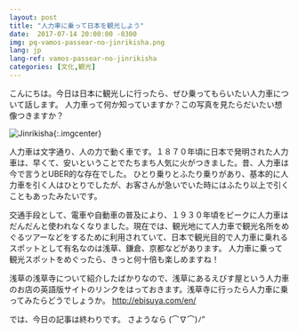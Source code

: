 ```yaml
---
layout: post
title: "人力車に乗って日本を観光しよう"
date:  2017-07-14 20:00:00 -0300
img: pq-vamos-passear-no-jinrikisha.png
lang: jp
lang-ref: vamos-passear-no-jinrikisha
categories: [文化,観光]
---
```


こんにちは。今日は日本に観光しに行ったら、ぜひ乗ってもらいたい人力車について話します。
人力車って何か知っていますか？この写真を見たらだいたい想像つきますか？

![Jinrikisha]({{site.baseurl}}/images/vamos-passear-no-jinrikisha.png){:.imgcenter}

人力車は文字通り、人の力で動く車です。１８７０年頃に日本で発明された人力車は、早くて、安いということでたちまち人気に火がつきました。昔、人力車は今で言うとUBER的な存在でした。
ひとり乗りとふたり乗りがあり、基本的に人力車を引く人はひとりでしたが、お客さんが急いでいた時にはふたり以上で引くこともあったみたいです。

交通手段として、電車や自動車の普及により、１９３０年頃をピークに人力車はだんだんと使われなくなりました。現在では、観光地にて人力車で観光名所をめぐるツアーなどをするために利用されていて、日本で観光目的で人力車に乗れるスポットとして有名なのは浅草、鎌倉、京都などがあります。
人力車に乗って観光スポットをめぐったら、きっと何十倍も楽しめますね！

浅草の浅草寺について紹介したばかりなので、浅草にあるえびす屋という人力車のお店の英語版サイトのリンクをはっておきます。浅草寺に行ったら人力車に乗ってみたらどうでしょうか。 http://ebisuya.com/en/

では、今日の記事は終わりです。 さようなら (⌒∇⌒)ﾉ”

